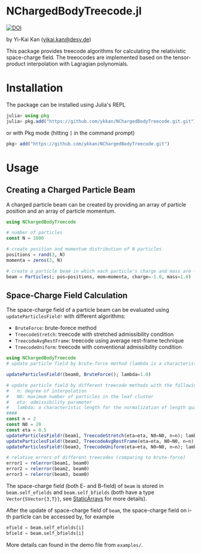 # NChargedBodyTreecode.jl

[![DOI](https://zenodo.org/badge/DOI/10.5281/zenodo.6459539.svg)](https://doi.org/10.5281/zenodo.6459539)

by Yi-Kai Kan (<yikai.kan@desy.de>)

This package provides treecode algorithms for calculating the relativistic space-charge field. The treeocodes are implemented based on the tensor-product interpolation with Lagragian polynomials.

# Installation
The package can be installed using Julia's REPL
```julia
julia> using pkg
julia> pkg.add("https://github.com/ykkan/NChargedBodyTreecode.git.git")
```
or with Pkg mode (hitting `]` in the command prompt)
```julia
pkg> add("https://github.com/ykkan/NChargedBodyTreecode.git") 
```

# Usage
## Creating a Charged Particle Beam
A charged particle beam can be created by providing an array of particle position and an array of particle momentum.
``` julia
using NChargedBodyTreecode

# number of particles
const N = 1000    

# create position and momentum distribution of N particles
positions = rand(3, N)
momenta = zeros(3, N)

# create a particle beam in which each particle's charge and mass are -1 and 1 
beam = Particles(; pos=positions, mom=momenta, charge=-1.0, mass=1.0) 
```

## Space-Charge Field Calculation
The space-charge field of a particle beam can be evaluated using `updateParticlesField!` with different algorithms:
* `BruteForce`: brute-forece method
* `TreecodeStretch`: treecode with stretched admissibility condition
* `TreecodeAvgRestFrame`: treecode using average rest-frame technique
* `TreecodeUniform`: treecode with conventional admissibility condition 
``` julia
using NChargedBodyTreecode
# update particle field by brute-force method (lambda is a characteristic length for the normalization of length quantity)

updateParticlesField!(beam0, BruteForce(); lambda=1.0)

# update particle field by different treecode methods with the following parameters: 
#   n: degree of interpolation
#   N0: maximum number of particles in the leaf cluster
#   eta: admissibility parameter 
#   lambda: a characteristic length for the normalization of length quantity
####
const n = 2 
const N0 = 20  
const eta = 0.5
updateParticlesField!(beam1, TreecodeStretch(eta=eta, N0=N0, n=n); lambda=1.0)
updateParticlesField!(beam2, TreecodeAvgRestFrame(eta=eta, N0=N0, n=n); lambda=1.0)
updateParticlesField!(beam3, TreecodeUniform(eta=eta, N0=N0, n=n); lambda=1.0)

# relative errors of different treecodes (comparing to brute-force)
error1 = relerror(beam1, beam0) 
error2 = relerror(beam2, beam0)
error3 = relerror(beam3, beam0)
```
The space-charge field (both E- and B-field) of `beam` is stored in `beam.self_efields` and `beam.self_bfields` (both have a type `Vector{SVector{3,T}}`, see [StaticArrays](https://github.com/JuliaArrays/StaticArrays.jl) for more details).

After the update of space-charge field of `beam`, the space-charge field on i-th particle can be accessed by, for example
```julia
efield = beam.self_efields[i]
bfield = beam.self_bfields[i]
```

 More details can found in the demo file from `examples/`.
